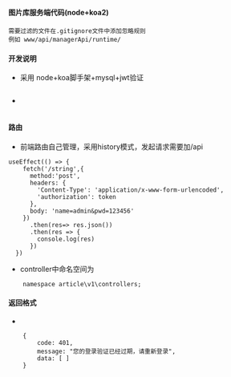 #### 图片库服务端代码(node+koa2)
    需要过滤的文件在.gitignore文件中添加忽略规则
    例如 www/api/managerApi/runtime/

#### 开发说明
- 	采用 node+koa脚手架+mysql+jwt验证

```

```
- 	

```

```

#### 路由

-   前端路由自己管理，采用history模式，发起请求需要加/api

```
useEffect(() => {
    fetch('/string',{
      method:'post',
      headers: {
        'Content-Type': 'application/x-www-form-urlencoded',
        'authorization': token
      },
      body: 'name=admin&pwd=123456'
    })
      .then(res=> res.json())
      .then(res => {
        console.log(res)
      })
  })  
```

-   controller中命名空间为

```
    namespace article\v1\controllers;
```

#### 返回格式
-   

```
    {
        code: 401,
        message: "您的登录验证已经过期，请重新登录",
        data: [ ]
    }
```